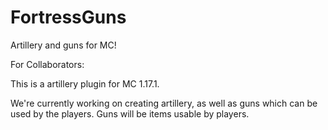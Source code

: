 # FortressGuns
Artillery and guns for MC!


For Collaborators:

This is a artillery plugin for MC 1.17.1.

We're currently working on creating artillery, as well as guns which can be used by the players. 
Guns will be items usable by players.



